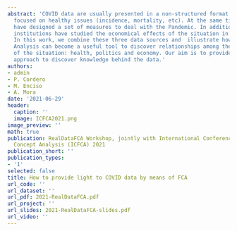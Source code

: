 ```yaml
---
abstract: 'COVID data are usually presented in a non-structured format and mainly
  focused on healthy issues (incidence, mortality, etc). At the same time, Governments
  have designed a set of measures to deal with the Pandemic. In addition, several
  institutions have studied the economical effects of the situation in each country.
  In this work, we combine these three data sources and  illustrate how Formal Concept
  Analysis can become a useful tool to discover relationships among these three views
  of the situation: health, politics and economy. Our aim is to provide an implication-driven
  approach to discover knowledge behind the data.'
authors:
- admin
- P. Cordero
- M. Enciso
- A. Mora
date: '2021-06-29'
header:
  caption: ''
  image: ICFCA2021.png
image_preview: ''
math: true
publication: RealDataFCA Workshop, jointly with International Conference on Formal
  Concept Analysis (ICFCA) 2021
publication_short: ''
publication_types:
- '1'
selected: false
title: How to provide light to COVID data by means of FCA
url_code: ''
url_dataset: ''
url_pdf: 2021-RealDataFCA.pdf
url_project: ''
url_slides: 2021-RealDataFCA-slides.pdf
url_video: ''
---
```



